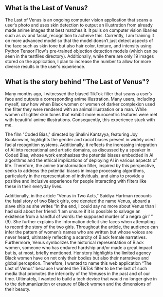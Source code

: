 
## What is the Last of Venus? 

The Last of Venus is an ongoing computer vision application that scans a user’s photo and uses skin detection to output an illustration from already made anime images that best matches it. It pulls on computer vision libaries such as cv and facial_recognition to acheive this. Currently, I am training it on more advanced model so that the model doesn’t just detect aspects of the face such as skin tone but also hair color, texture, and intensity using Python Tensor Flow's pre-trained objection detection models (which can be seen in the testfiles directory). Additionally, while there are only 19 images stored on the application, I plan to increase the number to allow for more diverse results in the user's experience. 


## What is the story behind "The Last of Venus"?

Many months ago, I witnessed the biased TikTok filter that scans a user’s face and outputs a corresponding anime illustration. Many users, including myself, saw how when Black women or women of darker complexion used the filter they were rendered with an animal illustration or a man. While women of lighter skin tones that exhibit more eurocentric features were met with beautiful anime illustrations. Consequently, this experience stuck with me. 

The film "Coded Bias," directed by Shalini Kantayya, featuring Joy Buolamwini, highlights the gender and racial biases present in widely used facial recognition systems. Additionally, it reflects the increasing integration of AI into recreational and artistic domains, as discussed by a speaker in Coded Bias, whose work emphasizes the potential biases embedded in AI algorithms and the ethical implications of deploying AI in various aspects of life. Therefore, the anime transformation filter, inspired by this perspective, seeks to address the potential biases in image processing algorithms, particularly in the representation of individuals, and aims to provide a positive and inclusive experience for people interacting with filters like these in their everyday lives. 

Additionally, in the article “Venus in Two Acts,” Saidiya Hartman recounts the fatal story of two Black girls, one denoted the name Venus, aboard a slave ship as she writes “In the end, I could say no more about Venus than I had said about her friend: ‘I am unsure if it is possible to salvage an existence from a handful of words: the supposed murder of a negro girl’ ” (9). She further explains the information deficit she faces when attempting to record the story of the two girls. Throughout the article, the audience can infer the pattern of women’s names who are written but whose voices are never heard, ultimately reflecting a scarcity of Black female narratives. Furthermore, Venus symbolizes the historical representation of Black women, someone who has endured hardship and/or made a great impact but is, at most, briefly mentioned. Her story highlights the limited agency Black women have on not only their bodies but also their narratives and global perception. Therefore, I wanted to name this web application “The Last of Venus” because I wanted the TikTok filter to be the last of such media that promotes the inferiority of the Venuses in the past and of our time. Ultimately, I wanted to build a tech device that would no longer give in to the dehumanization or erasure of Black women and the dimensions of their beauty.
